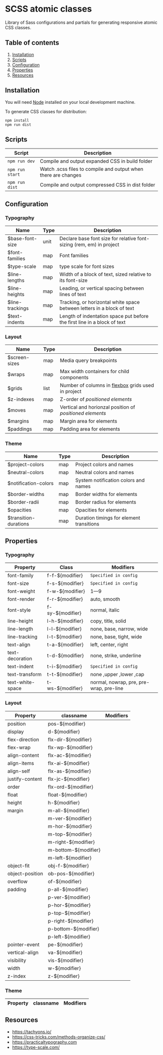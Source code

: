 # SCSS atomic classes

Library of Sass configurations and partials for generating responsive atomic CSS classes.

## Table of contents

1. [Installation](#user-content-installation)
2. [Scripts](#user-content-configuration)
3. [Configuration](#user-content-configuration)
4. [Properties](#user-content-properties)
5. [Resources](#user-content-resources)

## Installation

You will need [Node](https://docs.npmjs.com/getting-started/installing-node) installed on your local development machine.

To generate CSS classes for distribution:

```
npm install
npm run dist
```

## Scripts

| Script          | Description                                                    |
| --------------- | -------------------------------------------------------------- |
| `npm run dev`   | Compile and output expanded CSS in build folder                |
| `npm run start` | Watch .scss files to compile and output when there are changes |
| `npm run dist`  | Compile and output compressed CSS in dist folder               |

## Configuration

### Typography

| Name             | Type | Description                                                              |
| ---------------- | ---- | ------------------------------------------------------------------------ |
| \$base-font-size | unit | Declare base font size for relative font-sizing (rem, em) in project     |
| \$font-families  | map  | Font families                                                            |
| \$type-scale     | map  | type scale for font sizes                                                |
| \$line-lengths   | map  | Width of a block of text, sized relative to its font-size                |
| \$line-heights   | map  | Leading, or vertical spacing between lines of text                       |
| \$line-trackings | map  | Tracking, or horizontal white space between letters in a block of text   |
| \$text-indents   | map  | Length of indentation space put before the first line in a block of text |

### Layout

| Name           | Type | Description                                                                                                                                             |
| -------------- | ---- | ------------------------------------------------------------------------------------------------------------------------------------------------------- |
| \$screen-sizes | map  | Media query breakpoints                                                                                                                                 |
| \$wraps        | map  | Max width containers for child components                                                                                                               |
| \$grids        | list | Number of columns in [flexbox](https://developer.mozilla.org/en-US/docs/Web/CSS/CSS_Flexible_Box_LayoutBasic_Concepts_of_Flexbox) grids used in project |
| \$z-indexes    | map  | Z-order of _positioned elements_                                                                                                                        |
| \$moves        | map  | Vertical and horionzal position of _positioned elements_                                                                                                |
| \$margins      | map  | Margin area for elements                                                                                                                                |
| \$paddings     | map  | Padding area for elements                                                                                                                               |

### Theme

| Name                   | Type | Description                              |
| ---------------------- | ---- | ---------------------------------------- |
| \$project-colors       | map  | Project colors and names                 |
| \$neutral-colors       | map  | Neutral colors and names                 |
| \$notification-colors  | map  | System notification colors and names     |
| \$border-widths        | map  | Border widths for elements               |
| \$border-radii         | map  | Border radius for elements               |
| \$opacities            | map  | Opacities for elements                   |
| \$transition-durations | map  | Duration timings for element transitions |

## Properties

### Typography

| Property         | Class             | Modifiers                               |
| ---------------- | ----------------- | --------------------------------------- |
| font-family      | f-f-\${modifier}  | `Specified in config`                   |
| font-size        | f-s-\${modifier}  | `Specified in config`                   |
| font-weight      | f-w-\${modifier}  | 1—9                                     |
| font-render      | f-r-\${modifier}  | auto, smooth                            |
| font-style       | f-sy-\${modifier} | normal, italic                          |
| line-height      | l-h-\${modifier}  | copy, title, solid                      |
| line-length      | l-l-\${modifier}  | none, base, narrow, wide                |
| line-tracking    | l-t-\${modifier}  | none, base, tight, wide                 |
| text-align       | t-a-\${modifier}  | left, center, right                     |
| text-decoration  | t-d-\${modifier}  | none, strike, underline                 |
| text-indent      | t-i-\${modifier}  | `Specified in config`                   |
| text-transform   | t-t-\${modifier}  | none ,upper ,lower ,cap                 |
| text-white-space | t-ws-\${modifier} | normal, nowrap, pre, pre-wrap, pre-line |

### Layout

| Property        | classname             | Modifiers |
| --------------- | --------------------- | --------- |
| position        | pos-\${modifier}      |
| display         | d-\${modifier}        |
| flex-direction  | flx-dir-\${modifier}  |
| flex-wrap       | flx-wp-\${modifier}   |
| align-content   | flx-ac-\${modifier}   |
| align-items     | flx-ai-\${modifier}   |
| align-self      | flx-as-\${modifier}   |
| justify-content | flx-jc-\${modifier}   |
| order           | flx-ord-\${modifier}  |
| float           | float-\${modifier}    |
| height          | h-\${modifier}        |
| margin          | m-all-\${modifier}    |
|                 | m-ver-\${modifier}    |
|                 | m-hor-\${modifier}    |
|                 | m-top-\${modifier}    |
|                 | m-right-\${modifier}  |
|                 | m-bottom-\${modifier} |
|                 | m-left-\${modifier}   |
| object-fit      | obj-f-\${modifier}    |
| object-position | ob-pos-\${modifier}   |
| overflow        | of-\${modifier}       |
| padding         | p-all-\${modifier}    |
|                 | p-ver-\${modifier}    |
|                 | p-hor-\${modifier}    |
|                 | p-top-\${modifier}    |
|                 | p-right-\${modifier}  |
|                 | p-bottom-\${modifier} |
|                 | p-left-\${modifier}   |
| pointer-event   | pe-\${modifier}       |
| vertical-align  | va-\${modifier}       |
| visibility      | vis-\${modifier}      |
| width           | w-\${modifier}        |
| z-index         | z-\${modifier}        |

<!-- horizontal-align
move
wrap -->

### Theme

| Property | classname | Modifiers |
| -------- | --------- | --------- |


## Resources

- https://tachyons.io/
- https://css-tricks.com/methods-organize-css/
- https://practicaltypography.com
- https://type-scale.com/
